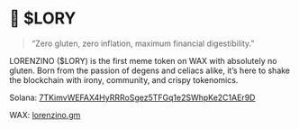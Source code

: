 # 🌾 $LORY

> “Zero gluten, zero inflation, maximum financial digestibility.”

LORENZINO ($LORY) is the first meme token on WAX with absolutely no gluten. Born from the passion of degens and celiacs alike, it’s here to shake the blockchain with irony, community, and crispy tokenomics.

Solana: [7TKimvWEFAX4HyRRRoSgez5TFGq1e2SWhpKe2C1AEr9D](https://solana.fm/address/7TKimvWEFAX4HyRRRoSgez5TFGq1e2SWhpKe2C1AEr9D/transactions?cluster=mainnet-alpha)

WAX: [lorenzino.gm](https://waxblock.io/account/lorenzino.gm)
